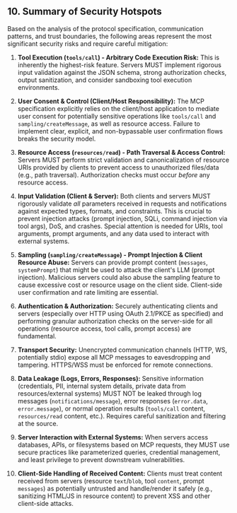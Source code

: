 ## 10. Summary of Security Hotspots

Based on the analysis of the protocol specification, communication patterns, and trust boundaries, the following areas represent the most significant security risks and require careful mitigation:

1.  **Tool Execution (`tools/call`) - Arbitrary Code Execution Risk:** This is inherently the highest-risk feature. Servers MUST implement rigorous input validation against the JSON schema, strong authorization checks, output sanitization, and consider sandboxing tool execution environments.

2.  **User Consent & Control (Client/Host Responsibility):** The MCP specification explicitly relies on the client/host application to mediate user consent for potentially sensitive operations like `tools/call` and `sampling/createMessage`, as well as resource access. Failure to implement clear, explicit, and non-bypassable user confirmation flows breaks the security model.

3.  **Resource Access (`resources/read`) - Path Traversal & Access Control:** Servers MUST perform strict validation and canonicalization of resource URIs provided by clients to prevent access to unauthorized files/data (e.g., path traversal). Authorization checks must occur *before* any resource access.

4.  **Input Validation (Client & Server):** Both clients and servers MUST rigorously validate *all* parameters received in requests and notifications against expected types, formats, and constraints. This is crucial to prevent injection attacks (prompt injection, SQLi, command injection via tool args), DoS, and crashes. Special attention is needed for URIs, tool arguments, prompt arguments, and any data used to interact with external systems.

5.  **Sampling (`sampling/createMessage`) - Prompt Injection & Client Resource Abuse:** Servers can provide prompt content (`messages`, `systemPrompt`) that might be used to attack the client's LLM (prompt injection). Malicious servers could also abuse the sampling feature to cause excessive cost or resource usage on the client side. Client-side user confirmation and rate limiting are essential.

6.  **Authentication & Authorization:** Securely authenticating clients and servers (especially over HTTP using OAuth 2.1/PKCE as specified) and performing granular authorization checks on the server-side for all operations (resource access, tool calls, prompt access) are fundamental.

7.  **Transport Security:** Unencrypted communication channels (HTTP, WS, potentially stdio) expose all MCP messages to eavesdropping and tampering. HTTPS/WSS must be enforced for remote connections.

8.  **Data Leakage (Logs, Errors, Responses):** Sensitive information (credentials, PII, internal system details, private data from resources/external systems) MUST NOT be leaked through log messages (`notifications/message`), error responses (`error.data`, `error.message`), or normal operation results (`tools/call` content, `resources/read` content, etc.). Requires careful sanitization and filtering at the source.

9.  **Server Interaction with External Systems:** When servers access databases, APIs, or filesystems based on MCP requests, they MUST use secure practices like parameterized queries, credential management, and least privilege to prevent downstream vulnerabilities.

10. **Client-Side Handling of Received Content:** Clients must treat content received from servers (resource `text`/`blob`, tool `content`, prompt `messages`) as potentially untrusted and handle/render it safely (e.g., sanitizing HTML/JS in resource content) to prevent XSS and other client-side attacks. 